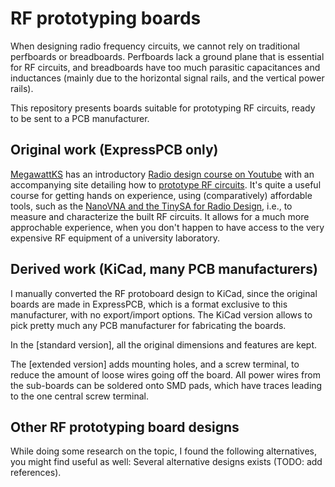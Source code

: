 # RF prototyping boards

When designing radio frequency circuits, we cannot rely on traditional perfboards or breadboards. Perfboards lack a ground plane that is essential for RF circuits, and breadboards have too much parasitic capacitances and inductances (mainly due to the horizontal signal rails, and the vertical power rails).

This repository presents boards suitable for prototyping RF circuits, ready to be sent to a PCB manufacturer.

## Original work (ExpressPCB only)

[MegawattKS](https://www.youtube.com/@MegawattKS) has an introductory [Radio design course on Youtube](https://www.youtube.com/watch?v=r_p7AHsSOdw&list=PL9Ox3wpnB0kqekAyz6blg4YdvoEMoJNJY) with an accompanying site detailing how to [prototype RF circuits](https://ecefiles.org/rf-circuit-prototyping/).
It's quite a useful course for getting hands on experience, using (comparatively) affordable tools, such as the [NanoVNA and the TinySA for Radio Design](https://www.youtube.com/watch?v=B7DFOq9rM_M&list=PL9Ox3wpnB0koBGofotI4xS8R0ct0FeYfv), i.e., to measure and characterize the built RF circuits. It allows for a much more approchable experience, when you don't happen to have access to the very expensive RF equipment of a university laboratory.

## Derived work (KiCad, many PCB manufacturers)

I manually converted the RF protoboard design to KiCad, since the original boards are made in ExpressPCB, which is a format exclusive to this manufacturer, with no export/import options. The KiCad version allows to pick pretty much any PCB manufacturer for fabricating the boards.

In the [standard version], all the original dimensions and features are kept.

The [extended version] adds mounting holes, and a screw terminal, to reduce the amount of loose wires going off the board. All power wires from the sub-boards can be soldered onto SMD pads, which have traces leading to the one central screw terminal.

## Other RF prototyping board designs

While doing some research on the topic, I found the following alternatives, you might find useful as well:
Several alternative designs exists (TODO: add references). 
